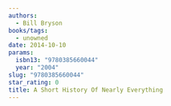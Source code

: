```yaml
---
authors:
  - Bill Bryson
books/tags:
  - unowned
date: 2014-10-10
params:
  isbn13: "9780385660044"
  year: "2004"
slug: "9780385660044"
star_rating: 0
title: A Short History Of Nearly Everything
---
```


<!--more-->

